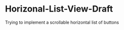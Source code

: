 Horizonal-List-View-Draft
=========================

Trying to implement a scrollable horizontal list of buttons